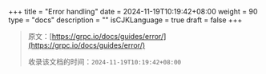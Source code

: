 +++
title = "Error handling"
date = 2024-11-19T10:19:42+08:00
weight = 90
type = "docs"
description = ""
isCJKLanguage = true
draft = false
+++

> 原文：[https://grpc.io/docs/guides/error/](https://grpc.io/docs/guides/error/)
>
> 收录该文档的时间：`2024-11-19T10:19:42+08:00`
